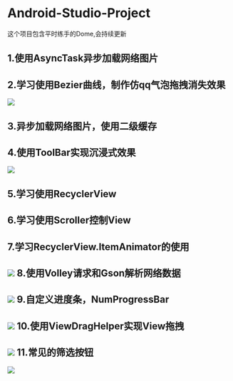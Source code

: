 # Android-Studio-Project
这个项目包含平时练手的Dome,会持续更新

1.使用AsyncTask异步加载网络图片
-------
2.学习使用Bezier曲线，制作仿qq气泡拖拽消失效果
-------
![](https://github.com/70kg/Android-Studio-Project/blob/master/Screenshots/b.gif)  

3.异步加载网络图片，使用二级缓存
-------
4.使用ToolBar实现沉浸式效果
----
![](https://github.com/70kg/Android-Studio-Project/blob/master/Screenshots/StatusBar.png)  

5.学习使用RecyclerView
-------
6.学习使用Scroller控制View
-------
7.学习RecyclerView.ItemAnimator的使用
-------
![](https://github.com/70kg/Android-Studio-Project/blob/master/Screenshots/RecyclerViewAnimator.gif)
8.使用Volley请求和Gson解析网络数据
-------
![](https://github.com/70kg/Android-Studio-Project/blob/master/Screenshots/weather.jpg)
9.自定义进度条，NumProgressBar
-------
![](https://github.com/70kg/Android-Studio-Project/blob/master/Screenshots/numProgressbar.gif)
10.使用ViewDragHelper实现View拖拽
-------
![](https://github.com/70kg/Android-Studio-Project/blob/master/Screenshots/youtube.gif)
11.常见的筛选按钮
---
![](https://github.com/70kg/Android-Studio-Project/blob/master/Screenshots/popupbutton.gif)

